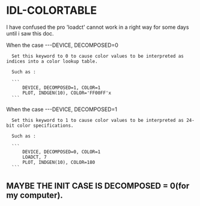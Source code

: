 # IDL-COLORTABLE

I have confused the pro 'loadct' cannot work in a right way for some days until i saw this doc.

When the case ---DEVICE, DECOMPOSED=0

      Set this keyword to 0 to cause color values to be interpreted as indices into a color lookup table.
      
      Such as :
      
      ```
          DEVICE, DECOMPOSED=1, COLOR=1
          PLOT, INDGEN(10), COLOR='FF00FF'x
      ```
      
When the case ---DEVICE, DECOMPOSED=1

      Set this keyword to 1 to cause color values to be interpreted as 24-bit color specifications. 
      
      Such as :
      
      ```
          DEVICE, DECOMPOSED=0, COLOR=1
          LOADCT, 7
          PLOT, INDGEN(10), COLOR=180
      ```
      
## MAYBE THE INIT CASE IS DECOMPOSED = 0(for my computer).
